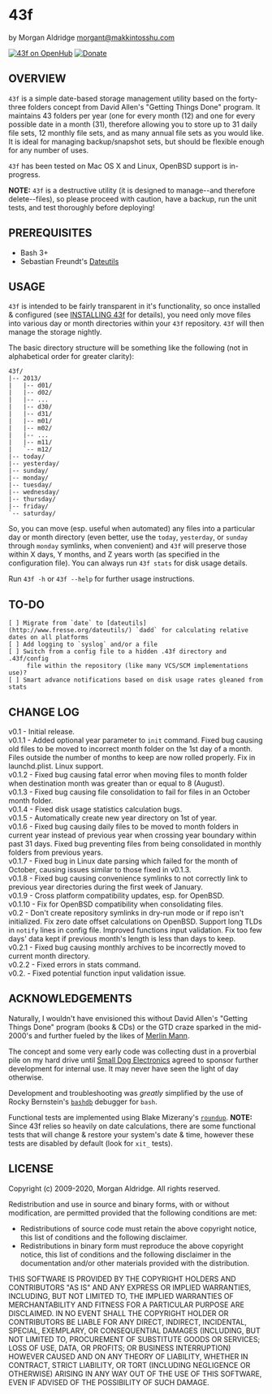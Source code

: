 43f
===

by Morgan Aldridge <morgant@makkintosshu.com>

[![43f on OpenHub](https://www.openhub.net/p/makkintosshu-43f/widgets/project_thin_badge.gif)](https://www.openhub.net/p/makkintosshu-43f) [![Donate](https://img.shields.io/badge/Donate-PayPal-green.svg)](https://www.paypal.com/cgi-bin/webscr?cmd=_donations&business=DBY3R8ARLDELE&currency_code=USD&source=url)

OVERVIEW
--------

`43f` is a simple date-based storage management utility based on the forty-three
folders concept from David Allen's "Getting Things Done" program. It maintains 
43 folders per year (one for every month (12) and one for every possible date in
a month (31), therefore allowing you to store up to 31 daily file sets, 12 
monthly file sets, and as many annual file sets as you would like. It is ideal 
for managing backup/snapshot sets, but should be flexible enough for any number 
of uses.

`43f` has been tested on Mac OS X and Linux, OpenBSD support is in-progress.

**NOTE:** `43f` is a destructive utility (it is designed to manage--and
therefore delete--files), so please proceed with caution, have a backup, 
run the unit tests, and test thoroughly before deploying!

PREREQUISITES
-------------

* Bash 3+
* Sebastian Freundt's [Dateutils](http://www.fresse.org/dateutils/)

USAGE
-----

`43f` is intended to be fairly transparent in it's functionality, so once 
installed & configured (see [INSTALLING 43f](INSTALLING.md) for details),
you need only move files into various day or month directories within your
`43f` repository. `43f` will then manage the storage nightly.

The basic directory structure will be something like the following (not in
alphabetical order for greater clarity):

    43f/
    |-- 2013/
    |   |-- d01/
    |   |-- d02/
    |   |-- ...
    |   |-- d30/
    |   |-- d31/
    |   |-- m01/
    |   |-- m02/
    |   |-- ...
    |   |-- m11/
    |   `-- m12/
    |-- today/
    |-- yesterday/
    |-- sunday/
    |-- monday/
    |-- tuesday/
    |-- wednesday/
    |-- thursday/
    |-- friday/
    `-- saturday/

So, you can move (esp. useful when automated) any files into a particular 
day or month directory (even better, use the `today`, `yesterday`, or 
`sunday` through `monday` symlinks, when convenient) and `43f` will 
preserve those within X days, Y months, and Z years worth (as specified
in the configuration file). You can always run `43f stats` for disk usage 
details.

Run `43f -h` or `43f --help` for further usage instructions.

TO-DO
-----

    [ ] Migrate from `date` to [dateutils](http://www.fresse.org/dateutils/) `dadd` for calculating relative dates on all platforms
    [ ] Add logging to `syslog` and/or a file
    [ ] Switch from a config file to a hidden .43f directory and .43f/config
         file within the repository (like many VCS/SCM implementations use)?
    [ ] Smart advance notifications based on disk usage rates gleaned from stats

CHANGE LOG
----------

v0.1   - Initial release.  
v0.1.1 - Added optional year parameter to `init` command. Fixed bug causing old
         files to be moved to incorrect month folder on the 1st day of a month.
         Files outside the number of months to keep are now rolled properly. Fix
         in launchd.plist. Linux support.  
v0.1.2 - Fixed bug causing fatal error when moving files to month folder when 
         destination month was greater than or equal to 8 (August).  
v0.1.3 - Fixed bug causing file consolidation to fail for files in an October 
         month folder.  
v0.1.4 - Fixed disk usage statistics calculation bugs.  
v0.1.5 - Automatically create new year directory on 1st of year.  
v0.1.6 - Fixed bug causing daily files to be moved to month folders in current
         year instead of previous year when crossing year boundary within past
         31 days. Fixed bug preventing files from being consolidated in monthly
         folders from previous years.  
v0.1.7 - Fixed bug in Linux date parsing which failed for the month of October,
         causing issues similar to those fixed in v0.1.3.  
v0.1.8 - Fixed bug causing convenience symlinks to not correctly link to 
         previous year directories during the first week of January.  
v0.1.9 - Cross platform compatibility updates, esp. for OpenBSD.  
v0.1.10 - Fix for OpenBSD compatibility when consolidating files.  
v0.2   - Don't create repository symlinks in dry-run mode or if repo isn't
         initialized. Fix zero date offset calculations on OpenBSD. Support
         long TLDs in `notify` lines in config file. Improved functions input
         validation. Fix too few days' data kept if previous month's length
         is less than days to keep.  
v0.2.1 - Fixed bug causing monthly archives to be incorrectly moved to current
         month directory.  
v0.2.2 - Fixed errors in stats command.  
v0.2.  - Fixed potential function input validation issue.

ACKNOWLEDGEMENTS
----------------

Naturally, I wouldn't have envisioned this without David Allen's "Getting Things
Done" program (books & CDs) or the GTD craze sparked in the mid-2000's and
further fueled by the likes of [Merlin Mann](http://43folders.com/).

The concept and some very early code was collecting dust in a proverbial pile 
on my hard drive until [Small Dog Electronics](http://www.smalldog.com/) 
agreed to sponsor further development for internal use. It may never have seen
the light of day otherwise.

Development and troubleshooting was _greatly_ simplified by the use of Rocky 
Bernstein's [`bashdb`](http://bashdb.sourceforge.net/) debugger for `bash`.

Functional tests are implemented using Blake Mizerany's [`roundup`](https://github.com/bmizerany/roundup).
**NOTE:** Since 43f relies so heavily on date calculations, there are some
functional tests that will change & restore your system's date & time, however
these tests are disabled by default (look for `xit_` tests).

LICENSE
-------

Copyright (c) 2009-2020, Morgan Aldridge. All rights reserved.

Redistribution and use in source and binary forms, with or without 
modification, are permitted provided that the following conditions are met:

- Redistributions of source code must retain the above copyright notice, this 
  list of conditions and the following disclaimer.
- Redistributions in binary form must reproduce the above copyright notice, 
  this list of conditions and the following disclaimer in the documentation 
  and/or other materials provided with the distribution.

THIS SOFTWARE IS PROVIDED BY THE COPYRIGHT HOLDERS AND CONTRIBUTORS "AS IS" 
AND ANY EXPRESS OR IMPLIED WARRANTIES, INCLUDING, BUT NOT LIMITED TO, THE 
IMPLIED WARRANTIES OF MERCHANTABILITY AND FITNESS FOR A PARTICULAR PURPOSE ARE
DISCLAIMED. IN NO EVENT SHALL THE COPYRIGHT HOLDER OR CONTRIBUTORS BE LIABLE 
FOR ANY DIRECT, INDIRECT, INCIDENTAL, SPECIAL, EXEMPLARY, OR CONSEQUENTIAL 
DAMAGES (INCLUDING, BUT NOT LIMITED TO, PROCUREMENT OF SUBSTITUTE GOODS OR 
SERVICES; LOSS OF USE, DATA, OR PROFITS; OR BUSINESS INTERRUPTION) HOWEVER 
CAUSED AND ON ANY THEORY OF LIABILITY, WHETHER IN CONTRACT, STRICT LIABILITY, 
OR TORT (INCLUDING NEGLIGENCE OR OTHERWISE) ARISING IN ANY WAY OUT OF THE USE 
OF THIS SOFTWARE, EVEN IF ADVISED OF THE POSSIBILITY OF SUCH DAMAGE.
